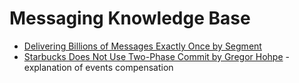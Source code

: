 # Messaging Knowledge Base
* [Delivering Billions of Messages Exactly Once by Segment](https://segment.com/blog/exactly-once-delivery/)
* [Starbucks Does Not Use Two-Phase Commit by Gregor Hohpe](http://www.enterpriseintegrationpatterns.com/ramblings/18_starbucks.html) - explanation of events compensation
